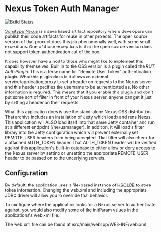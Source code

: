 Nexus Token Auth Manager
========================

[![Build Status](https://travis-ci.org/InfoSec812/nexus-token-manager.svg)](https://travis-ci.org/InfoSec812/nexus-token-manager)

[Sonatype Nexus](http://www.sonatype.org/nexus/) is a Java based artifact repository
where developers can publish their code artifacts for reuse in other projects. The
open source version of that product does this job phenomenally well, with some small
exceptions. One of those exceptions is that the open source version does not support
token authentication out of the box. 

It does however have a nod to those who might like to implement this capability 
themselves. Built in to the OSS version is a plugin called the *RUT Auth Plugin*.
This is a terse name for "Remote User Token" authentication plugin. What this
plugin does is it allows an external service/application/proxy to set a header
on requests to the Nexus server and this header specifies the username to be
authenticated as. No other information is required. This means that if you 
enable this plugin and don't put some sort of filter in front of your Nexus
server, anyone can get it just by setting a header on their requests.

What this application does is use the stand-alone Nexus OSS distribution.
That archive includes an installation of Jetty which loads and runs Nexus. This
application will ALSO load itself into that same Jetty container and run at
a different endpoint (/nexusmanager). In addition, it will load a filter
library into the Jetty configuration which will prevent externally set 
REMOTE_USER headers from being accepted. That filter will also check for a 
attached AUTH_TOKEN header. That AUTH_TOKEN header will be verified against
this application's built-in database to either allow or deny access to the
Nexus server by setting or unsetting the appropriate REMOTE_USER header to
be passed on to the underlying servlets.

Configuration
-------------

By default, the application uses a file-based instance of [HSQLDB](http://hsqldb.org/)
to store token information. Changing the web.xml and including the appropriate
JDBC driver will allow you to override that behavior.

To configure where the application looks for a Nexus server to authenticate against,
you would also modify some of the initParam values in the applications's web.xml file.

The web.xml file can be found at <root>/src/main/webapp/WEB-INF/web.xml
